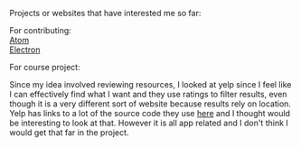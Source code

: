 Projects or websites that have interested me so far:

For contributing:<br>
[Atom](https://github.com/atom/atom)<br>
[Electron](https://github.com/electron/electron/tree/master/script)

For course project:

Since my idea involved reviewing resources, I looked at yelp since I feel like I can effectively find what I want and they use ratings to filter results, even though it is a very different sort of website because results rely on location. Yelp has links to a lot of the source code they use [here](https://yelp.github.io/) and I thought would be interesting to look at that. However it is all app related and I don't think I would get that far in the project.
